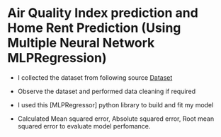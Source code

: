 # Air Quality Index prediction  and Home Rent Prediction (Using Multiple Neural Network MLPRegression)
* I collected the dataset from following source
[Dataset](https://www.kaggle.com/rohanrao/air-quality-data-in-india)

* Observe the dataset and performed data cleaning if required

* I used this [MLPRegressor] python library to build and fit my model

* Calculated Mean squared error, Absolute squared error, Root mean squared error to evaluate model perfomance.